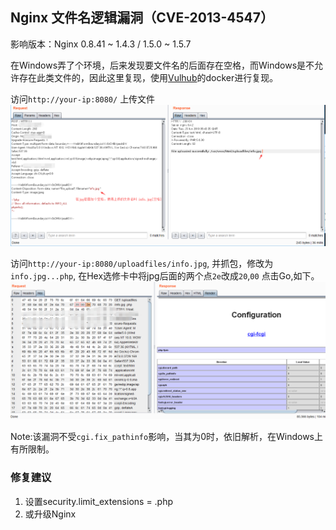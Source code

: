 ## Nginx 文件名逻辑漏洞（CVE-2013-4547）

影响版本：Nginx 0.8.41 ~ 1.4.3 / 1.5.0 ~ 1.5.7

在Windows弄了个环境，后来发现要文件名的后面存在空格，而Windows是不允许存在此类文件的，因此这里复现，使用[Vulhub](https://github.com/vulhub/vulhub/blob/master/nginx/CVE-2013-4547/README.md)的docker进行复现。

访问`http://your-ip:8080/` 上传文件
![NginxCVE-2013-4547-01](./pic/NginxCVE-2013-4547-01.png)

访问`http://your-ip:8080/uploadfiles/info.jpg`, 并抓包，修改为`info.jpg...php`, 在Hex选修卡中将jpg后面的两个点`2e`改成`20`,`00`
点击Go,如下。
![NginxCVE-2013-4547-02](./pic/NginxCVE-2013-4547-02.png)

Note:该漏洞不受`cgi.fix_pathinfo`影响，当其为0时，依旧解析，在Windows上有所限制。

### 修复建议
1. 设置security.limit_extensions = .php
2. 或升级Nginx